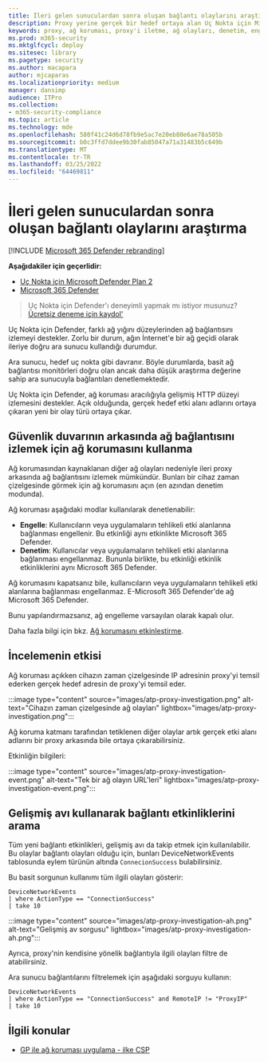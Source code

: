 ```yaml
---
title: İleri gelen sunuculardan sonra oluşan bağlantı olaylarını araştırma
description: Proxy yerine gerçek bir hedef ortaya alan Uç Nokta için Microsoft Defender'da ağ koruması aracılığıyla gelişmiş HTTP düzeyi izlemenin nasıl kullanıla olduğunu öğrenin.
keywords: proxy, ağ koruması, proxy'i iletme, ağ olayları, denetim, engelleme, etki alanı adları, etki alanı
ms.prod: m365-security
ms.mktglfcycl: deploy
ms.sitesec: library
ms.pagetype: security
ms.author: macapara
author: mjcaparas
ms.localizationpriority: medium
manager: dansimp
audience: ITPro
ms.collection:
- m365-security-compliance
ms.topic: article
ms.technology: mde
ms.openlocfilehash: 580f41c24d6d78fb9e5ac7e20eb80e6ae78a505b
ms.sourcegitcommit: b0c3ffd7ddee9b30fab85047a71a31483b5c649b
ms.translationtype: MT
ms.contentlocale: tr-TR
ms.lasthandoff: 03/25/2022
ms.locfileid: "64469811"
---
```

# <a name="investigate-connection-events-that-occur-behind-forward-proxies"></a>İleri gelen sunuculardan sonra oluşan bağlantı olaylarını araştırma

[!INCLUDE [Microsoft 365 Defender rebranding](../../includes/microsoft-defender.md)]

**Aşağıdakiler için geçerlidir:**
- [Uç Nokta için Microsoft Defender Plan 2](https://go.microsoft.com/fwlink/p/?linkid=2154037)
- [Microsoft 365 Defender](https://go.microsoft.com/fwlink/?linkid=2118804)

> Uç Nokta için Defender'ı deneyimli yapmak mı istiyor musunuz? [Ücretsiz deneme için kaydol'](https://signup.microsoft.com/create-account/signup?products=7f379fee-c4f9-4278-b0a1-e4c8c2fcdf7e&ru=https://aka.ms/MDEp2OpenTrial?ocid=docs-wdatp-investigatemachines-abovefoldlink)

Uç Nokta için Defender, farklı ağ yığını düzeylerinden ağ bağlantısını izlemeyi destekler. Zorlu bir durum, ağın İnternet'e bir ağ geçidi olarak ileriye doğru ara sunucu kullandığı durumdur.

Ara sunucu, hedef uç nokta gibi davranır. Böyle durumlarda, basit ağ bağlantısı monitörleri doğru olan ancak daha düşük araştırma değerine sahip ara sunucuyla bağlantıları denetlemektedir.

Uç Nokta için Defender, ağ koruması aracılığıyla gelişmiş HTTP düzeyi izlemesini destekler. Açık olduğunda, gerçek hedef etki alanı adlarını ortaya çıkaran yeni bir olay türü ortaya çıkar.

## <a name="use-network-protection-to-monitor-network-connection-behind-a-firewall"></a>Güvenlik duvarının arkasında ağ bağlantısını izlemek için ağ korumasını kullanma

Ağ korumasından kaynaklanan diğer ağ olayları nedeniyle ileri proxy arkasında ağ bağlantısını izlemek mümkündür. Bunları bir cihaz zaman çizelgesinde görmek için ağ korumasını açın (en azından denetim modunda).

Ağ koruması aşağıdaki modlar kullanılarak denetlenabilir:

- **Engelle**: Kullanıcıların veya uygulamaların tehlikeli etki alanlarına bağlanması engellenir. Bu etkinliği aynı etkinlikte Microsoft 365 Defender.
- **Denetim**: Kullanıcılar veya uygulamaların tehlikeli etki alanlarına bağlanması engellanmaz. Bununla birlikte, bu etkinliği etkinlik etkinliklerini aynı Microsoft 365 Defender.


Ağ korumasını kapatsanız bile, kullanıcıların veya uygulamaların tehlikeli etki alanlarına bağlanması engellanmaz. E-Microsoft 365 Defender'de ağ Microsoft 365 Defender.

Bunu yapılandırmazsanız, ağ engelleme varsayılan olarak kapalı olur.

Daha fazla bilgi için bkz. [Ağ korumasını etkinleştirme](enable-network-protection.md).

## <a name="investigation-impact"></a>İncelemenin etkisi

Ağ koruması açıkken cihazın zaman çizelgesinde IP adresinin proxy'yi temsil ederken gerçek hedef adresin de proxy'yi temsil eder.

:::image type="content" source="images/atp-proxy-investigation.png" alt-text="Cihazın zaman çizelgesinde ağ olayları" lightbox="images/atp-proxy-investigation.png":::

Ağ koruma katmanı tarafından tetiklenen diğer olaylar artık gerçek etki alanı adlarını bir proxy arkasında bile ortaya çıkarabilirsiniz.

Etkinliğin bilgileri:

:::image type="content" source="images/atp-proxy-investigation-event.png" alt-text="Tek bir ağ olayın URL'leri" lightbox="images/atp-proxy-investigation-event.png":::

## <a name="hunt-for-connection-events-using-advanced-hunting"></a>Gelişmiş avı kullanarak bağlantı etkinliklerini arama

Tüm yeni bağlantı etkinlikleri, gelişmiş avı da takip etmek için kullanılabilir. Bu olaylar bağlantı olayları olduğu için, bunları DeviceNetworkEvents tablosunda eylem türünün altında `ConnecionSuccess` bulabilirsiniz.

Bu basit sorgunun kullanımı tüm ilgili olayları gösterir:

```console
DeviceNetworkEvents
| where ActionType == "ConnectionSuccess"
| take 10
```

:::image type="content" source="images/atp-proxy-investigation-ah.png" alt-text="Gelişmiş av sorgusu" lightbox="images/atp-proxy-investigation-ah.png":::

Ayrıca, proxy'nin kendisine yönelik bağlantıyla ilgili olayları filtre de atabilirsiniz.

Ara sunucu bağlantılarını filtrelemek için aşağıdaki sorguyu kullanın:

```console
DeviceNetworkEvents
| where ActionType == "ConnectionSuccess" and RemoteIP != "ProxyIP"
| take 10
```

## <a name="related-topics"></a>İlgili konular

- [GP ile ağ koruması uygulama - ilke CSP](/windows/client-management/mdm/policy-csp-defender#defender-enablenetworkprotection)
